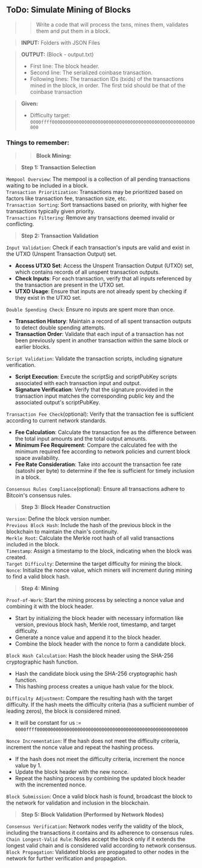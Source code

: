 ## ToDo: Simulate Mining of Blocks

>> Write a code that will process the txns, mines them, validates them and put them in a block.

> **INPUT:**
> Folders with JSON Files

> **OUTPUT:** (Block - output.txt)
> - First line: The block header.
> - Second line: The serialized coinbase transaction.
> - Following lines: The transaction IDs (txids) of the transactions mined in the block, in order. The first txid should be that of the coinbase transaction

> **Given:**
> - Difficulty target: `0000ffff00000000000000000000000000000000000000000000000000000000`

### Things to remember:

>> **Block Mining:**

> **Step 1: Transaction Selection**

`Mempool Overview`: The mempool is a collection of all pending transactions waiting to be included in a block.<br>
`Transaction Prioritization`: Transactions may be prioritized based on factors like transaction fee, transaction size, etc.<br>
`Transaction Sorting`: Sort transactions based on priority, with higher fee transactions typically given priority.<br>
`Transaction Filtering`: Remove any transactions deemed invalid or conflicting.

> **Step 2: Transaction Validation**

`Input Validation`: Check if each transaction's inputs are valid and exist in the UTXO (Unspent Transaction Output) set.<br>
- **Access UTXO Set**: Access the Unspent Transaction Output (UTXO) set, which contains records of all unspent transaction outputs.
- **Check Inputs**: For each transaction, verify that all inputs referenced by the transaction are present in the UTXO set.
- **UTXO Usage**: Ensure that inputs are not already spent by checking if they exist in the UTXO set.

`Double Spending Check`: Ensure no inputs are spent more than once.<br>
- **Transaction History**: Maintain a record of all spent transaction outputs to detect double spending attempts.
- **Transaction Order**: Validate that each input of a transaction has not been previously spent in another transaction within the same block or earlier blocks.
  
`Script Validation`: Validate the transaction scripts, including signature verification.<br>
- **Script Execution**: Execute the scriptSig and scriptPubKey scripts associated with each transaction input and output.
- **Signature Verification**: Verify that the signature provided in the transaction input matches the corresponding public key and the associated output's scriptPubKey.


`Transaction Fee Check`(optional): Verify that the transaction fee is sufficient according to current network standards.<br>
- **Fee Calculation**: Calculate the transaction fee as the difference between the total input amounts and the total output amounts.
- **Minimum Fee Requirement**: Compare the calculated fee with the minimum required fee according to network policies and current block space availability.
- **Fee Rate Consideration**: Take into account the transaction fee rate (satoshi per byte) to determine if the fee is sufficient for timely inclusion in a block.

`Consensus Rules Compliance`(optional): Ensure all transactions adhere to Bitcoin's consensus rules.<br>

> **Step 3: Block Header Construction**

`Version`: Define the block version number.<br>
`Previous Block Hash`: Include the hash of the previous block in the blockchain to maintain the chain's continuity.<br>
`Merkle Root`: Calculate the Merkle root hash of all valid transactions included in the block.<br>
`Timestamp`: Assign a timestamp to the block, indicating when the block was created.<br>
`Target Difficulty`: Determine the target difficulty for mining the block.<br>
`Nonce`: Initialize the nonce value, which miners will increment during mining to find a valid block hash.<br>

> **Step 4: Mining**

`Proof-of-Work`: Start the mining process by selecting a nonce value and combining it with the block header.<br>
- Start by initializing the block header with necessary information like version, previous block hash, Merkle root, timestamp, and target difficulty.
- Generate a nonce value and append it to the block header.
- Combine the block header with the nonce to form a candidate block.

`Block Hash Calculation`: Hash the block header using the SHA-256 cryptographic hash function.<br>
- Hash the candidate block using the SHA-256 cryptographic hash function.
- This hashing process creates a unique hash value for the block.

`Difficulty Adjustment`: Compare the resulting hash with the target difficulty. If the hash meets the difficulty criteria (has a sufficient number of leading zeros), the block is considered mined.<br>
- It will be constant for us := `0000ffff00000000000000000000000000000000000000000000000000000000`

`Nonce Incrementation`: If the hash does not meet the difficulty criteria, increment the nonce value and repeat the hashing process.<br>
- If the hash does not meet the difficulty criteria, increment the nonce value by 1.
- Update the block header with the new nonce.
- Repeat the hashing process by combining the updated block header with the incremented nonce.

`Block Submission`: Once a valid block hash is found, broadcast the block to the network for validation and inclusion in the blockchain.<br>

> **Step 5: Block Validation (Performed by Network Nodes)**

`Consensus Verification`: Network nodes verify the validity of the block, including the transactions it contains and its adherence to consensus rules.<br>
`Chain Longest-Valid Rule`: Nodes accept the block only if it extends the longest valid chain and is considered valid according to network consensus.<br>
`Block Propagation`: Validated blocks are propagated to other nodes in the network for further verification and propagation.<br>